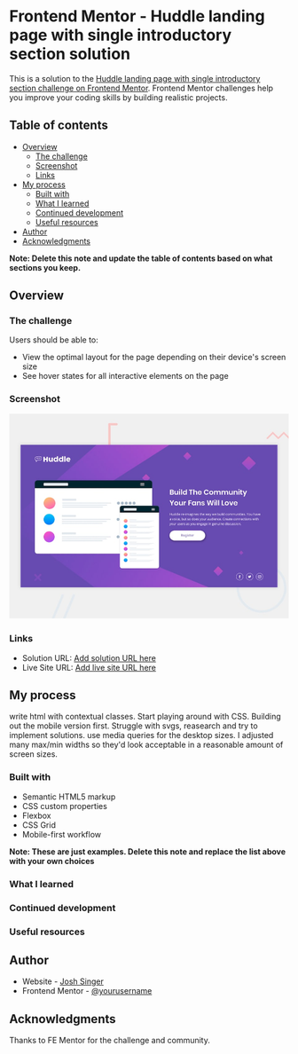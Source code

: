 # Frontend Mentor - Huddle landing page with single introductory section solution

This is a solution to the [Huddle landing page with single introductory section challenge on Frontend Mentor](https://www.frontendmentor.io/challenges/huddle-landing-page-with-a-single-introductory-section-B_2Wvxgi0). Frontend Mentor challenges help you improve your coding skills by building realistic projects. 

## Table of contents

- [Overview](#overview)
  - [The challenge](#the-challenge)
  - [Screenshot](#screenshot)
  - [Links](#links)
- [My process](#my-process)
  - [Built with](#built-with)
  - [What I learned](#what-i-learned)
  - [Continued development](#continued-development)
  - [Useful resources](#useful-resources)
- [Author](#author)
- [Acknowledgments](#acknowledgments)

**Note: Delete this note and update the table of contents based on what sections you keep.**

## Overview

### The challenge

Users should be able to:

- View the optimal layout for the page depending on their device's screen size
- See hover states for all interactive elements on the page

### Screenshot

![](./design/desktop-preview.jpg)



### Links

- Solution URL: [Add solution URL here](https://github.com/JshJshSinger/Huddle-Landing-FEM)
- Live Site URL: [Add live site URL here](https://jshjshsinger.github.io/Huddle-Landing-FEM/)

## My process
write html with contextual classes. Start playing around with CSS. Building out the mobile version first. Struggle with svgs, reasearch and try to implement solutions. use media queries for the desktop sizes. I adjusted many max/min widths so they'd look acceptable in a reasonable amount of screen sizes.
### Built with

- Semantic HTML5 markup
- CSS custom properties
- Flexbox
- CSS Grid
- Mobile-first workflow

**Note: These are just examples. Delete this note and replace the list above with your own choices**

### What I learned

### Continued development

### Useful resources

## Author

- Website - [Josh Singer](https://jgomotion.webflow.io/)
- Frontend Mentor - [@yourusername](https://www.frontendmentor.io/profile/JshJshSinger)


## Acknowledgments

Thanks to FE Mentor for the challenge and community.

